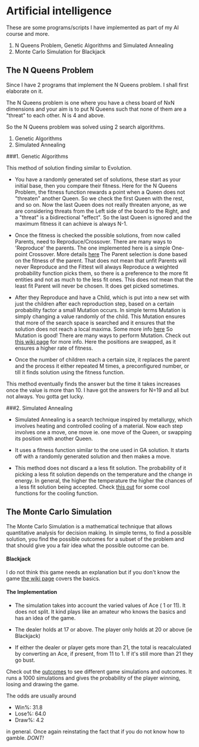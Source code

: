 Artificial intelligence
=======================

These are some programs/scripts I have implemented as part of my AI course and more.

1. N Queens Problem, Genetic Algorithms and Simulated Annealing
2. Monte Carlo Simulation for Blackjack

## The N Queens Problem
Since I have 2 programs that implement the N Queens problem. I shall first elaborate on it.

The N Queens problem is one where you have a chess board of NxN dimensions and your aim is to put N Queens such that none of them are a "threat" to each other. N is 4 and above.

So the N Queens problem was solved using 2 search algorithms. 

1. Genetic Algorithms 
2. Simulated Annealing

###1. Genetic Algorithms

  This method of solution finding similar to Evolution.
  - You have a randomly generated set of solutions, these start as your initial base, then you compare their fitness. Here for the N Queens Problem, the fitness function rewards a point when a Queen does not "threaten" another Queen. So we check the first Queen with the rest, and so on. Now the last Queen does not really threaten anyone, as we are considering threats from the Left side of the board to the Right, and a "threat" is a bidirectional "effect". So the last Queen is ignored and the maximum fitness it can achieve is always N-1.

  - Once the fitness is checked the possible solutions, from now called Parents, need to Reproduce/Crossover. There are many ways to 'Reproduce' the parents. The one implemented here is a simple One-point Crossover. More details [here](https://en.wikipedia.org/wiki/Crossover_(genetic_algorithm)) The Parent selection is done based on the fitness of the parent. That does not mean that unfit Parents will never Reproduce and the Fittest will always Reproduce a weighted probability function picks them, so there is a preference to the more fit entities and not as much to the less fit ones. This does not mean that the least fit Parent will never be chosen. It does get picked sometimes.

  - After they Reproduce and have a Child, which is put into a new set with just the children after each reproduction step, based on a certain probability factor a small Mutation occurs. In simple terms Mutation is simply changing a value randomly of the child. This Mutation ensures that more of the search space is searched and it ensures that the solution does not reach a local maxima. Some more info [here](https://www.quora.com/On-a-graph-whats-the-difference-between-global-and-local-maximum-minimum-values) So Mutation is good! There are many ways to perform Mutation. Check out [this wiki page](https://en.wikipedia.org/wiki/Mutation_(genetic_algorithm)) for more info. Here the positions are swapped, as it ensures a higher rate of fitness.

  - Once the number of children reach a certain size, it replaces the parent and the process it either repeated M times, a preconfigured number, or till it finds solution using the fitness function.

  This method eventually finds the answer but the time it takes increases once the value is more than 10. I have got the answers for N=19 and all but not always. You gotta get lucky.

###2. Simulated Annealing

*  Simulated Annealing is a search technique inspired by metallurgy, which involves heating and controlled cooling of a material. Now each step involves one a move, one move ie. one move of the Queen, or swapping its position with another Queen.

*  It uses a fitness function similar to the one used in GA solution. It starts off with a randomly generated solution and then makes a move.

*  This method does not discard a a less fit solution. The probability of it picking a less fit solution depends on the temperature and the change in energy. In general, the higher the temperature the higher the chances of a less fit solution being accepted. Check [this out](http://what-when-how.com/artificial-intelligence/a-comparison-of-cooling-schedules-for-simulated-annealing-artificial-intelligence/) for some cool functions for the cooling function.

## The Monte Carlo Simulation
The Monte Carlo Simulation is a mathematical technique that allows quantitative analysis for decision making. In simple terms, to find a possible solution, you find the possible outcomes for a subset of the problem and that should give you a fair idea what the possible outcome can be.

#### Blackjack

I do not think this game needs an explanation but if you don't know the game [the wiki page](https://en.wikipedia.org/wiki/Blackjack) covers the basics.

#### The Implementation

* The simulation takes into account the varied values of Ace ( 1 or 11). It does not split. It kind plays like an amateur who knows the basics and has an idea of  the game.

* The dealer holds at 17 or above. The player only holds at 20 or above (ie Blackjack)

* If either the dealer or player gets more than 21, the total is reacalculated by converting an Ace, if present, from 11 to 1. If it's still more than 21 they go bust.

Check out the [outcomes](https://github.com/nrj5k/AI/blob/master/monte_carlo_blackjack_sim_outcome) to see different game simulations and outcomes. It runs a 1000 simulations and gives the probability of the player winning, losing and drawing the game.

The odds are usually around
* Win%: 31.8 
* Lose%: 64.0 
* Draw%: 4.2

in general. Once again reinstating the fact that if you do not know how to gamble. *DONT!*
